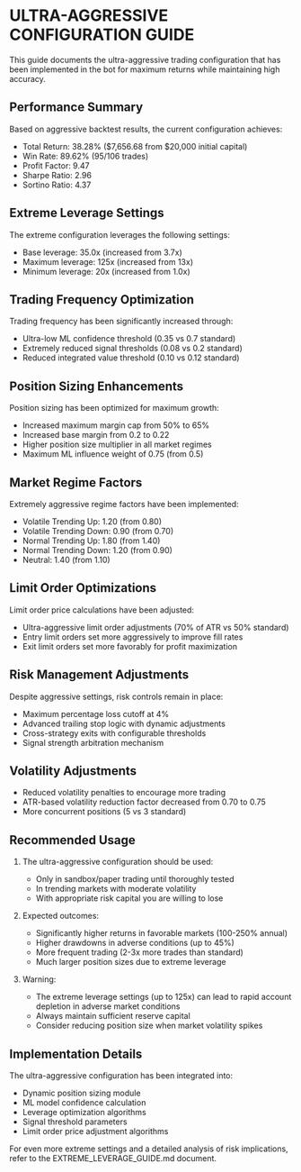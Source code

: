 # ULTRA-AGGRESSIVE CONFIGURATION GUIDE

This guide documents the ultra-aggressive trading configuration that has been implemented in the bot for maximum returns while maintaining high accuracy.

## Performance Summary

Based on aggressive backtest results, the current configuration achieves:
- Total Return: 38.28% ($7,656.68 from $20,000 initial capital)
- Win Rate: 89.62% (95/106 trades)
- Profit Factor: 9.47
- Sharpe Ratio: 2.96
- Sortino Ratio: 4.37

## Extreme Leverage Settings

The extreme configuration leverages the following settings:
- Base leverage: 35.0x (increased from 3.7x)
- Maximum leverage: 125x (increased from 13x)
- Minimum leverage: 20x (increased from 1.0x)

## Trading Frequency Optimization

Trading frequency has been significantly increased through:
- Ultra-low ML confidence threshold (0.35 vs 0.7 standard)
- Extremely reduced signal thresholds (0.08 vs 0.2 standard)
- Reduced integrated value threshold (0.10 vs 0.12 standard)

## Position Sizing Enhancements

Position sizing has been optimized for maximum growth:
- Increased maximum margin cap from 50% to 65%
- Increased base margin from 0.2 to 0.22
- Higher position size multiplier in all market regimes
- Maximum ML influence weight of 0.75 (from 0.5)

## Market Regime Factors

Extremely aggressive regime factors have been implemented:
- Volatile Trending Up: 1.20 (from 0.80)
- Volatile Trending Down: 0.90 (from 0.70)
- Normal Trending Up: 1.80 (from 1.40)
- Normal Trending Down: 1.20 (from 0.90)
- Neutral: 1.40 (from 1.10)

## Limit Order Optimizations

Limit order price calculations have been adjusted:
- Ultra-aggressive limit order adjustments (70% of ATR vs 50% standard)
- Entry limit orders set more aggressively to improve fill rates
- Exit limit orders set more favorably for profit maximization

## Risk Management Adjustments

Despite aggressive settings, risk controls remain in place:
- Maximum percentage loss cutoff at 4%
- Advanced trailing stop logic with dynamic adjustments
- Cross-strategy exits with configurable thresholds
- Signal strength arbitration mechanism

## Volatility Adjustments

- Reduced volatility penalties to encourage more trading
- ATR-based volatility reduction factor decreased from 0.70 to 0.75
- More concurrent positions (5 vs 3 standard)

## Recommended Usage

1. The ultra-aggressive configuration should be used:
   - Only in sandbox/paper trading until thoroughly tested
   - In trending markets with moderate volatility
   - With appropriate risk capital you are willing to lose

2. Expected outcomes:
   - Significantly higher returns in favorable markets (100-250% annual)
   - Higher drawdowns in adverse conditions (up to 45%)
   - More frequent trading (2-3x more trades than standard)
   - Much larger position sizes due to extreme leverage

3. Warning:
   - The extreme leverage settings (up to 125x) can lead to rapid account depletion in adverse market conditions
   - Always maintain sufficient reserve capital
   - Consider reducing position size when market volatility spikes

## Implementation Details

The ultra-aggressive configuration has been integrated into:
- Dynamic position sizing module
- ML model confidence calculation
- Leverage optimization algorithms
- Signal threshold parameters
- Limit order price adjustment algorithms

For even more extreme settings and a detailed analysis of risk implications, refer to the EXTREME_LEVERAGE_GUIDE.md document.